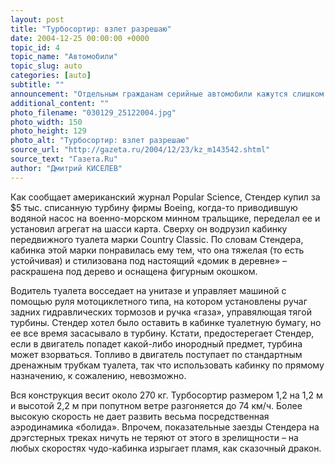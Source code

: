 ```yaml
---
layout: post
title: "Турбосортир: взлет разрешаю"
date: 2004-12-25 00:00:00 +0000
topic_id: 4
topic_name: "Автомобили"
topic_slug: auto
categories: [auto]
subtitle: ""
announcement: "Отдельным гражданам серийные автомобили кажутся слишком скучными, а кое-кого не вдохновляют даже всяческие штучные изделия вроде спорткаров и дрэгстеров. Один из них, 43-летний механик из США Пол Стендер, решил построить собственное транспортное средство, которое не только тешило бы его конструкторское самолюбие, но и как магнит притягивало бы взгляды прохожих. Ничего лучше создания передвижного туалета на реактивной тяге в его голову не пришло."
additional_content: ""
photo_filename: "030129_25122004.jpg"
photo_width: 150
photo_height: 129
photo_alt: "Турбосортир: взлет разрешаю"
source_url: "http://gazeta.ru/2004/12/23/kz_m143542.shtml"
source_text: "Газета.Ru"
author: "Дмитрий КИСЕЛЕВ"
---
```

Как сообщает американский журнал Popular Science, Стендер купил за $5 тыс. списанную турбину фирмы Boeing, когда-то приводившую водяной насос на военно-морском минном тральщике, переделал ее и установил агрегат на шасси карта. Сверху он водрузил кабинку передвижного туалета марки Country Classic. По словам Стендера, кабинка этой марки понравилась ему тем, что она тяжелая (то есть устойчивая) и стилизована под настоящий «домик в деревне» – раскрашена под дерево и оснащена фигурным окошком.

Водитель туалета восседает на унитазе и управляет машиной с помощью руля мотоциклетного типа, на котором установлены ручаг задних гидравлических тормозов и ручка «газа», управялющая тягой турбины. Стендер хотел было оставить в кабинке туалетную бумагу, но ее все время засасывало в турбину. Кстати, предостерегает Стендер, если в двигатель попадет какой-либо инородный предмет, турбина может взорваться. Топливо в двигатель поступает по стандартным дренажным трубкам туалета, так что использовать кабинку по прямому назначению, к сожалению, невозможно.

Вся конструкция весит около 270 кг. Турбосортир размером 1,2 на 1,2 м и высотой 2,2 м при попутном ветре разгоняется до 74 км/ч. Более высокую скорость не дает развить весьма посредственная аэродинамика «болида». Впрочем, показательные заезды Стендера на дрэгстерных трeках ничуть не теряют от этого в зрелищности – на любых скоростях чудо-кабинка изрыгает пламя, как сказочный дракон.
